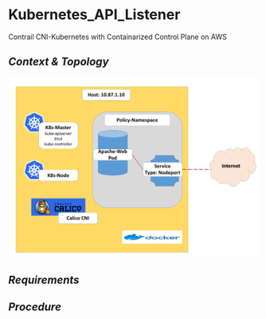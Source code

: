 # Kubernetes_API_Listener

Contrail CNI-Kubernetes with Containarized Control Plane on AWS


## _Context & Topology_

![alt text](https://github.com/gokulpch/Kubernetes_API_Listener/blob/master/images/Topology.png)



## _Requirements_

## _Procedure_
